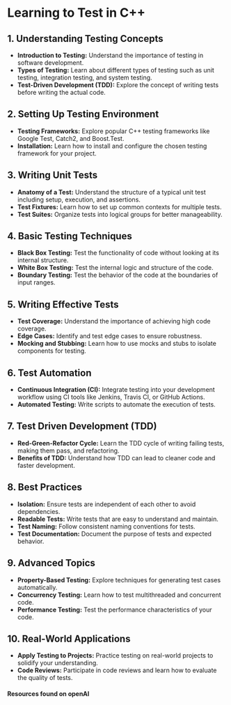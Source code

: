 # Learning to Test in C++

## 1. Understanding Testing Concepts

- **Introduction to Testing:** Understand the importance of testing in software development.
- **Types of Testing:** Learn about different types of testing such as unit testing, integration testing, and system testing.
- **Test-Driven Development (TDD):** Explore the concept of writing tests before writing the actual code.

## 2. Setting Up Testing Environment

- **Testing Frameworks:** Explore popular C++ testing frameworks like Google Test, Catch2, and Boost.Test.
- **Installation:** Learn how to install and configure the chosen testing framework for your project.

## 3. Writing Unit Tests

- **Anatomy of a Test:** Understand the structure of a typical unit test including setup, execution, and assertions.
- **Test Fixtures:** Learn how to set up common contexts for multiple tests.
- **Test Suites:** Organize tests into logical groups for better manageability.

## 4. Basic Testing Techniques

- **Black Box Testing:** Test the functionality of code without looking at its internal structure.
- **White Box Testing:** Test the internal logic and structure of the code.
- **Boundary Testing:** Test the behavior of the code at the boundaries of input ranges.

## 5. Writing Effective Tests

- **Test Coverage:** Understand the importance of achieving high code coverage.
- **Edge Cases:** Identify and test edge cases to ensure robustness.
- **Mocking and Stubbing:** Learn how to use mocks and stubs to isolate components for testing.

## 6. Test Automation

- **Continuous Integration (CI):** Integrate testing into your development workflow using CI tools like Jenkins, Travis CI, or GitHub Actions.
- **Automated Testing:** Write scripts to automate the execution of tests.

## 7. Test Driven Development (TDD)

- **Red-Green-Refactor Cycle:** Learn the TDD cycle of writing failing tests, making them pass, and refactoring.
- **Benefits of TDD:** Understand how TDD can lead to cleaner code and faster development.

## 8. Best Practices

- **Isolation:** Ensure tests are independent of each other to avoid dependencies.
- **Readable Tests:** Write tests that are easy to understand and maintain.
- **Test Naming:** Follow consistent naming conventions for tests.
- **Test Documentation:** Document the purpose of tests and expected behavior.

## 9. Advanced Topics

- **Property-Based Testing:** Explore techniques for generating test cases automatically.
- **Concurrency Testing:** Learn how to test multithreaded and concurrent code.
- **Performance Testing:** Test the performance characteristics of your code.

## 10. Real-World Applications

- **Apply Testing to Projects:** Practice testing on real-world projects to solidify your understanding.
- **Code Reviews:** Participate in code reviews and learn how to evaluate the quality of tests.

#### Resources found on openAI